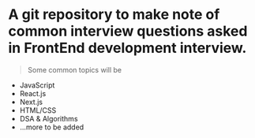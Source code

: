 # A git repository to make note of common interview questions asked in FrontEnd development interview.

> Some common topics will be

- JavaScript
- React.js
- Next.js
- HTML/CSS
- DSA & Algorithms
- ...more to be added
